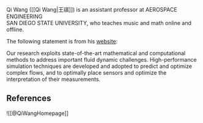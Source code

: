 Qi Wang ([[Qi Wang|王祺]]) is an assistant professor at AEROSPACE ENGINEERING  
SAN DIEGO STATE UNIVERSITY, who teaches music and math online and offline. 

The following statement is from his [website](https://pages.jh.edu/qwang58/):

Our research exploits state-of-the-art mathematical and computational methods to address important fluid dynamic challenges. High-performance simulation techniques are developed and adopted to predict and optimize complex flows, and to optimally place sensors and optimize the interpretation of their measurements.


## References

![[@QiWangHomepage]]